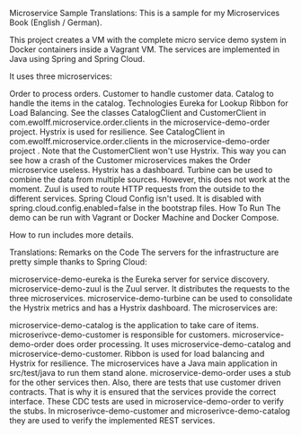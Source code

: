 Microservice Sample
Translations:
This is a sample for my Microservices Book (English / German).

This project creates a VM with the complete micro service demo system in Docker containers inside a Vagrant VM. The services are implemented in Java using Spring and Spring Cloud.

It uses three microservices:

Order to process orders.
Customer to handle customer data.
Catalog to handle the items in the catalog.
Technologies
Eureka for Lookup
Ribbon for Load Balancing. See the classes CatalogClient and CustomerClient in com.ewolff.microservice.order.clients in the microservice-demo-order project.
Hystrix is used for resilience. See CatalogClient in com.ewolff.microservice.order.clients in the microservice-demo-order project . Note that the CustomerClient won't use Hystrix. This way you can see how a crash of the Customer microservices makes the Order microservice useless.
Hystrix has a dashboard. Turbine can be used to combine the data from multiple sources. However, this does not work at the moment.
Zuul is used to route HTTP requests from the outside to the different services.
Spring Cloud Config isn't used. It is disabled with spring.cloud.config.enabled=false in the bootstrap files.
How To Run
The demo can be run with Vagrant or Docker Machine and Docker Compose.

How to run includes more details.

Translations:
Remarks on the Code
The servers for the infrastructure are pretty simple thanks to Spring Cloud:

microservice-demo-eureka is the Eureka server for service discovery.
microservice-demo-zuul is the Zuul server. It distributes the requests to the three microservices.
microservice-demo-turbine can be used to consolidate the Hystrix metrics and has a Hystrix dashboard.
The microservices are:

microservice-demo-catalog is the application to take care of items.
microserivce-demo-customer is responsible for customers.
microservice-demo-order does order processing. It uses microservice-demo-catalog and microservice-demo-customer. Ribbon is used for load balancing and Hystrix for resilience.
The microservices have a Java main application in src/test/java to run them stand alone. microservice-demo-order uses a stub for the other services then. Also, there are tests that use customer driven contracts. That is why it is ensured that the services provide the correct interface. These CDC tests are used in microservice-demo-order to verify the stubs. In microserivce-demo-customer and microserivce-demo-catalog they are used to verify the implemented REST services.
